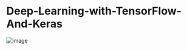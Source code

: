 # Deep-Learning-with-TensorFlow-And-Keras
![image](https://github.com/AYUSHSURYAVANSHI/Deep-Learning-with-TensorFlow-And-Keras/assets/113771722/1eea229e-c82e-4be0-a2ad-fa9329c11748)
